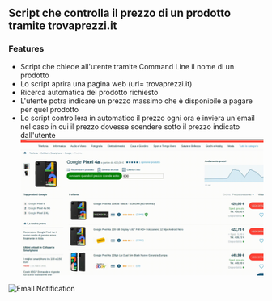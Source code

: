 Script che controlla il prezzo di un prodotto tramite trovaprezzi.it
-------------

### Features
- Script che chiede all'utente tramite Command Line il nome di un prodotto
- Lo script aprira una pagina web (url= trovaprezzi.it)
- Ricerca automatica del prodotto richiesto
- L'utente potra indicare un prezzo massimo che è disponibile a pagare per quel prodotto
- Lo script controllera in automatico il prezzo ogni ora e inviera un'email nel caso in cui il prezzo dovesse scendere sotto il prezzo indicato dall'utente
![Check Price Button](./trovaprezzi.gif)

![Email Notification](./emailnotification.gif)